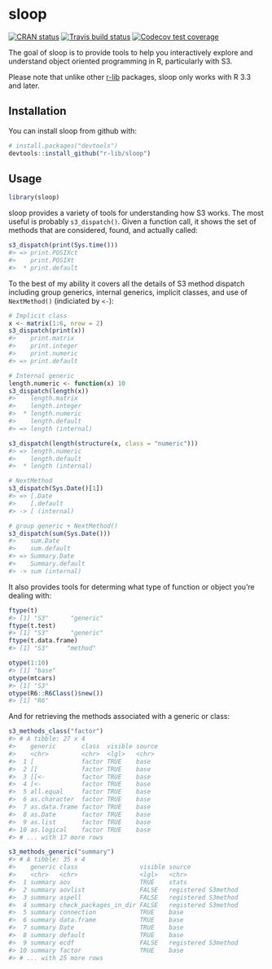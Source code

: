 
<!-- README.md is generated from README.Rmd. Please edit that file -->

# sloop

[![CRAN
status](https://www.r-pkg.org/badges/version/sloop)](https://cran.r-project.org/package=sloop)
[![Travis build
status](https://travis-ci.org/r-lib/sloop.svg?branch=master)](https://travis-ci.org/r-lib/sloop)
[![Codecov test
coverage](https://codecov.io/gh/r-lib/sloop/branch/master/graph/badge.svg)](https://codecov.io/github/r-lib/sloop?branch=master)

The goal of sloop is to provide tools to help you interactively explore
and understand object oriented programming in R, particularly with S3.

Please note that unlike other [r-lib](https://github.com/r-lib)
packages, sloop only works with R 3.3 and later.

## Installation

You can install sloop from github with:

``` r
# install.packages("devtools")
devtools::install_github("r-lib/sloop")
```

## Usage

``` r
library(sloop)
```

sloop provides a variety of tools for understanding how S3 works. The
most useful is probably `s3_dispatch()`. Given a function call, it shows
the set of methods that are considered, found, and actually called:

``` r
s3_dispatch(print(Sys.time()))
#> => print.POSIXct
#>    print.POSIXt
#>  * print.default
```

To the best of my ability it covers all the details of S3 method
dispatch including group generics, internal generics, implicit classes,
and use of `NextMethod()` (indiciated by `<-`):

``` r
# Implicit class
x <- matrix(1:6, nrow = 2)
s3_dispatch(print(x))
#>    print.matrix
#>    print.integer
#>    print.numeric
#> => print.default

# Internal generic 
length.numeric <- function(x) 10
s3_dispatch(length(x))
#>    length.matrix
#>    length.integer
#>  * length.numeric
#>    length.default
#> => length (internal)

s3_dispatch(length(structure(x, class = "numeric")))
#> => length.numeric
#>    length.default
#>  * length (internal)

# NextMethod
s3_dispatch(Sys.Date()[1])
#> => [.Date
#>    [.default
#> -> [ (internal)

# group generic + NextMethod()
s3_dispatch(sum(Sys.Date()))
#>    sum.Date
#>    sum.default
#> => Summary.Date
#>    Summary.default
#> -> sum (internal)
```

It also provides tools for determing what type of function or object
you’re dealing with:

``` r
ftype(t)
#> [1] "S3"      "generic"
ftype(t.test)
#> [1] "S3"      "generic"
ftype(t.data.frame)
#> [1] "S3"     "method"

otype(1:10)
#> [1] "base"
otype(mtcars)
#> [1] "S3"
otype(R6::R6Class()$new())
#> [1] "R6"
```

And for retrieving the methods associated with a generic or class:

``` r
s3_methods_class("factor")
#> # A tibble: 27 x 4
#>    generic       class  visible source
#>    <chr>         <chr>  <lgl>   <chr> 
#>  1 [             factor TRUE    base  
#>  2 [[            factor TRUE    base  
#>  3 [[<-          factor TRUE    base  
#>  4 [<-           factor TRUE    base  
#>  5 all.equal     factor TRUE    base  
#>  6 as.character  factor TRUE    base  
#>  7 as.data.frame factor TRUE    base  
#>  8 as.Date       factor TRUE    base  
#>  9 as.list       factor TRUE    base  
#> 10 as.logical    factor TRUE    base  
#> # ... with 17 more rows

s3_methods_generic("summary")
#> # A tibble: 35 x 4
#>    generic class                 visible source             
#>    <chr>   <chr>                 <lgl>   <chr>              
#>  1 summary aov                   TRUE    stats              
#>  2 summary aovlist               FALSE   registered S3method
#>  3 summary aspell                FALSE   registered S3method
#>  4 summary check_packages_in_dir FALSE   registered S3method
#>  5 summary connection            TRUE    base               
#>  6 summary data.frame            TRUE    base               
#>  7 summary Date                  TRUE    base               
#>  8 summary default               TRUE    base               
#>  9 summary ecdf                  FALSE   registered S3method
#> 10 summary factor                TRUE    base               
#> # ... with 25 more rows
```
